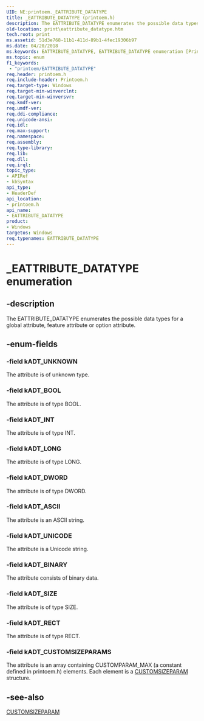 ```yaml
---
UID: NE:printoem._EATTRIBUTE_DATATYPE
title: _EATTRIBUTE_DATATYPE (printoem.h)
description: The EATTRIBUTE_DATATYPE enumerates the possible data types for a global attribute, feature attribute or option attribute.
old-location: print\eattribute_datatype.htm
tech.root: print
ms.assetid: 51d3e768-11b1-411d-89b1-4fec19306b97
ms.date: 04/20/2018
ms.keywords: EATTRIBUTE_DATATYPE, EATTRIBUTE_DATATYPE enumeration [Print Devices], _EATTRIBUTE_DATATYPE, kADT_ASCII, kADT_BINARY, kADT_BOOL, kADT_CUSTOMSIZEPARAMS, kADT_DWORD, kADT_INT, kADT_LONG, kADT_RECT, kADT_SIZE, kADT_UNICODE, kADT_UNKNOWN, print.eattribute_datatype, print_unidrv-pscript_allplugins_6cda9036-f339-4700-808e-06c8867e5ba0.xml, printoem/EATTRIBUTE_DATATYPE, printoem/kADT_ASCII, printoem/kADT_BINARY, printoem/kADT_BOOL, printoem/kADT_CUSTOMSIZEPARAMS, printoem/kADT_DWORD, printoem/kADT_INT, printoem/kADT_LONG, printoem/kADT_RECT, printoem/kADT_SIZE, printoem/kADT_UNICODE, printoem/kADT_UNKNOWN
ms.topic: enum
f1_keywords:
 - "printoem/EATTRIBUTE_DATATYPE"
req.header: printoem.h
req.include-header: Printoem.h
req.target-type: Windows
req.target-min-winverclnt: 
req.target-min-winversvr: 
req.kmdf-ver: 
req.umdf-ver: 
req.ddi-compliance: 
req.unicode-ansi: 
req.idl: 
req.max-support: 
req.namespace: 
req.assembly: 
req.type-library: 
req.lib: 
req.dll: 
req.irql: 
topic_type:
- APIRef
- kbSyntax
api_type:
- HeaderDef
api_location:
- printoem.h
api_name:
- EATTRIBUTE_DATATYPE
product:
- Windows
targetos: Windows
req.typenames: EATTRIBUTE_DATATYPE
---
```


# _EATTRIBUTE_DATATYPE enumeration


## -description


The EATTRIBUTE_DATATYPE enumerates the possible data types for a global attribute, feature attribute or option attribute.


## -enum-fields




### -field kADT_UNKNOWN

The attribute is of unknown type.


### -field kADT_BOOL

The attribute is of type BOOL.


### -field kADT_INT

The attribute is of type INT.


### -field kADT_LONG

The attribute is of type LONG.


### -field kADT_DWORD

The attribute is of type DWORD.


### -field kADT_ASCII

The attribute is an ASCII string. 


### -field kADT_UNICODE

The attribute is a Unicode string.


### -field kADT_BINARY

The attribute consists of binary data.


### -field kADT_SIZE

The attribute is of type SIZE.


### -field kADT_RECT

The attribute is of type RECT.


### -field kADT_CUSTOMSIZEPARAMS

The attribute is an array containing CUSTOMPARAM_MAX (a constant defined in printoem.h) elements. Each element is a <a href="https://docs.microsoft.com/windows-hardware/drivers/ddi/content/printoem/ns-printoem-_customsizeparam">CUSTOMSIZEPARAM</a> structure.


## -see-also




<a href="https://docs.microsoft.com/windows-hardware/drivers/ddi/content/printoem/ns-printoem-_customsizeparam">CUSTOMSIZEPARAM</a>
 

 

